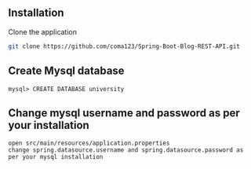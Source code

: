 ## Installation
Clone the application


```bash
git clone https://github.com/coma123/Spring-Boot-Blog-REST-API.git
```

## Create Mysql database

```
mysql> CREATE DATABASE university
```


## Change mysql username and password as per your installation
```
open src/main/resources/application.properties 
change spring.datasource.username and spring.datasource.password as per your mysql installation

